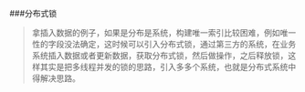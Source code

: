 ###分布式锁

>拿插入数据的例子，如果是分布是系统，构建唯一索引比较困难，例如唯一性的字段没法确定，这时候可以引入分布式锁，通过第三方的系统，在业务系统插入数据或者更新数据，获取分布式锁，然后做操作，之后释放锁，这样其实是把多线程并发的锁的思路，引入多多个系统，也就是分布式系统中得解决思路。